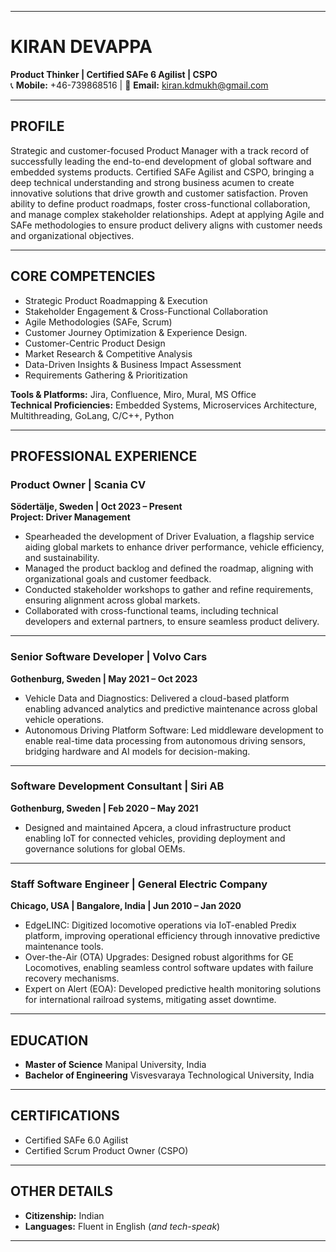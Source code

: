 
---

# **KIRAN DEVAPPA**  
**Product Thinker | Certified SAFe 6 Agilist | CSPO**  
📞 **Mobile:** +46-739868516 | 📧 **Email:** kiran.kdmukh@gmail.com  

---

## **PROFILE**  
Strategic and customer-focused Product Manager with a track record of successfully leading the end-to-end development of global software and embedded systems products. Certified SAFe Agilist and CSPO, bringing a deep technical understanding and strong business acumen to create innovative solutions that drive growth and customer satisfaction. Proven ability to define product roadmaps, foster cross-functional collaboration, and manage complex stakeholder relationships. Adept at applying Agile and SAFe methodologies to ensure product delivery aligns with customer needs and organizational objectives.

---

## **CORE COMPETENCIES**  
- Strategic Product Roadmapping & Execution   
- Stakeholder Engagement & Cross-Functional Collaboration   
- Agile Methodologies (SAFe, Scrum)  
- Customer Journey Optimization & Experience Design.
- Customer-Centric Product Design  
- Market Research & Competitive Analysis  
- Data-Driven Insights & Business Impact Assessment  
- Requirements Gathering & Prioritization     

**Tools & Platforms:** Jira, Confluence, Miro, Mural, MS Office   
**Technical Proficiencies:** Embedded Systems, Microservices Architecture, Multithreading, GoLang, C/C++, Python  

---

## **PROFESSIONAL EXPERIENCE**  

### **Product Owner | Scania CV**  
**Södertälje, Sweden | Oct 2023 – Present**  
**Project: Driver Management**  
- Spearheaded the development of Driver Evaluation, a flagship service aiding global markets to enhance driver performance, vehicle efficiency, and sustainability.  
- Managed the product backlog and defined the roadmap, aligning with organizational goals and customer feedback.  
- Conducted stakeholder workshops to gather and refine requirements, ensuring alignment across global markets. 
- Collaborated with cross-functional teams, including technical developers and external partners, to ensure seamless product delivery.  

---

### **Senior Software Developer | Volvo Cars**  
**Gothenburg, Sweden | May 2021 – Oct 2023**  
- Vehicle Data and Diagnostics: Delivered a cloud-based platform enabling advanced analytics and predictive maintenance across global vehicle operations.  
- Autonomous Driving Platform Software: Led middleware development to enable real-time data processing from autonomous driving sensors, bridging hardware and AI models for decision-making.  

---

### **Software Development Consultant | Siri AB**  
**Gothenburg, Sweden | Feb 2020 – May 2021**  
- Designed and maintained Apcera, a cloud infrastructure product enabling IoT for connected vehicles, providing deployment and governance solutions for global OEMs.  

---

### **Staff Software Engineer | General Electric Company**  
**Chicago, USA | Bangalore, India | Jun 2010 – Jan 2020**  
- EdgeLINC: Digitized locomotive operations via IoT-enabled Predix platform, improving operational efficiency through innovative predictive maintenance tools.  
- Over-the-Air (OTA) Upgrades: Designed robust algorithms for GE Locomotives, enabling seamless control software updates with failure recovery mechanisms.  
- Expert on Alert (EOA): Developed predictive health monitoring solutions for international railroad systems, mitigating asset downtime.  

---

## **EDUCATION**  
- **Master of Science**  Manipal University, India  
- **Bachelor of Engineering**  Visvesvaraya Technological University, India  

---

## **CERTIFICATIONS**  
- Certified SAFe 6.0 Agilist  
- Certified Scrum Product Owner (CSPO)  

---

## **OTHER DETAILS**  
- **Citizenship:** Indian  
- **Languages:** Fluent in English (*and tech-speak*)  

---
